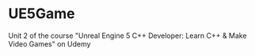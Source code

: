 # UE5Game
Unit 2 of the course "Unreal Engine 5 C++ Developer: Learn C++ &amp; Make Video Games" on Udemy

